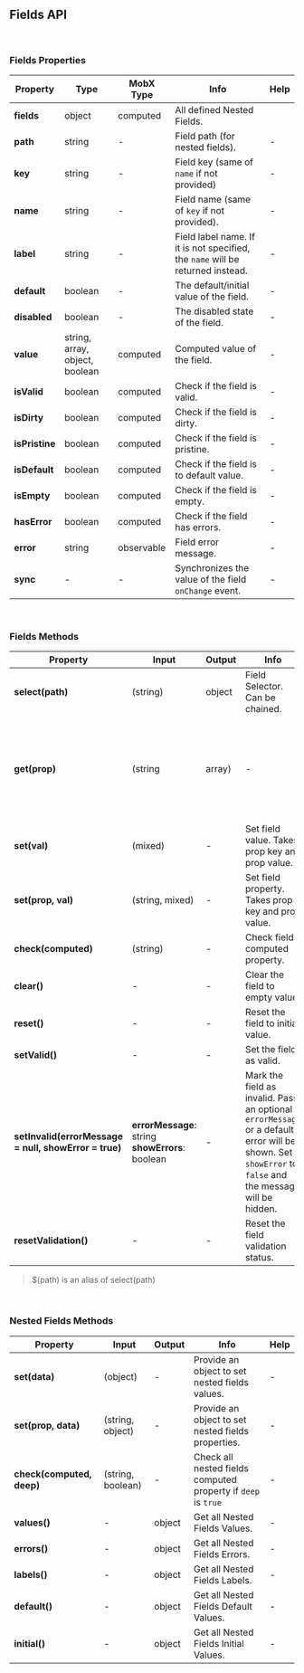 ## Fields API

<br>

### Fields Properties

| Property | Type | MobX Type | Info | Help |
|---|---|---|---|---|
| **fields** | object | computed | All defined Nested Fields. |
| **path** | string | - | Field path (for nested fields). | - |
| **key** | string | - | Field key (same of `name` if not provided) | - |
| **name** | string | - | Field name (same of `key` if not provided). | - |
| **label** | string | - | Field label name. If it is not specified, the `name` will be returned instead. | - |
| **default** | boolean | - | The default/initial value of the field. | - |
| **disabled** | boolean | - | The disabled state of the field. | - |
| **value** | string, array, object, boolean | computed | Computed value of the field. | - |
| **isValid** | boolean | computed | Check if the field is valid. | - |
| **isDirty** | boolean | computed | Check if the field is dirty. | - |
| **isPristine** | boolean | computed | Check if the field is pristine. | - |
| **isDefault** | boolean | computed | Check if the field is to default value. | - |
| **isEmpty** | boolean | computed | Check if the field is empty. | - |
| **hasError** | boolean | computed | Check if the field has errors. | - |
| **error** | string | observable | Field error message. | - |
| **sync** | - | - | Synchronizes the value of the field `onChange` event. | - |

<br>

### Fields Methods

| Property | Input | Output | Info | Help |
|---|---|---|---|---|
| **select(path)** | (string) | object | Field Selector. Can be chained. | - |
| **get(prop)** | (string|array) | - | Get all field data. Can be filtered by certain `props`. | - |
| **set(val)** | (mixed) | - | Set field value. Takes prop key and prop value. | - |
| **set(prop, val)** | (string, mixed) | - | Set field property. Takes prop key and prop value. | - |
| **check(computed)** | (string) | - | Check field computed property. | - |
| **clear()** | - | - | Clear the field to empty value. | - |
| **reset()** | - | - | Reset the field to initial value. | - |
| **setValid()** | - | - | Set the field as valid. | - |
| **setInvalid(errorMessage = null, showError = true)** | **errorMessage**: string <br> **showErrors**: boolean | - | Mark the field as invalid. Pass an optional `errorMessage` or a default error will be shown. Set `showError` to `false` and the message will be hidden.  | - |
| **resetValidation()** | - | - | Reset the field validation status. | - |

> $(path) is an alias of select(path)

<br>

### Nested Fields Methods

| Property | Input | Output | Info | Help |
|---|---|---|---|---|
| **set(data)** | (object) | - | Provide an object to set nested fields values. | - |
| **set(prop, data)** | (string, object) | - | Provide an object to set nested fields properties. | - |
| **check(computed, deep)** | (string, boolean) | - | Check all nested fields computed property if `deep` is `true` | - |
| **values()** | - | object | Get all Nested Fields Values. | - |
| **errors()** | - | object | Get all Nested Fields Errors. | - |
| **labels()** | - | object | Get all Nested Fields Labels. | - |
| **default()** | - | object | Get all Nested Fields Default Values. | - |
| **initial()** | - | object | Get all Nested Fields Initial Values. | - |
